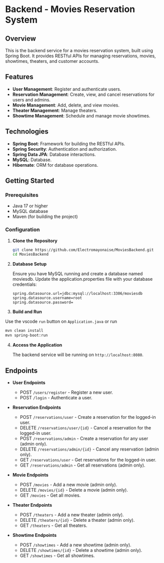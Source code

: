 # Backend - Movies Reservation System

## Overview

This is the backend service for a movies reservation system, built using Spring Boot. It provides RESTful APIs for managing reservations, movies, showtimes, theaters, and customer accounts.

## Features

- **User Management**: Register and authenticate users.
- **Reservation Management**: Create, view, and cancel reservations for users and admins.
- **Movie Management**: Add, delete, and view movies.
- **Theater Management**: Manage theaters.
- **Showtime Management**: Schedule and manage movie showtimes.

## Technologies

- **Spring Boot**: Framework for building the RESTful APIs.
- **Spring Security**: Authentication and authorization.
- **Spring Data JPA**: Database interactions.
- **MySQL**: Database.
- **Hibernate**: ORM for database operations.

## Getting Started

### Prerequisites

- Java 17 or higher
- MySQL database
- Maven (for building the project)

### Configuration

1. **Clone the Repository**

   ```bash
   git clone https://github.com/Electromayonaise/MoviesBackend.git
   cd MoviesBackend
   ```
2. **Database Setup**

   Ensure you have MySQL running and create a database named moviesdb. Update the application.properties file with your database credentials:
   ```properties
   spring.datasource.url=jdbc:mysql://localhost:3306/moviesdb
   spring.datasource.username=root
   spring.datasource.password=
   ```
3. **Build and Run**

Use the vscode `run` button on `Application.java` or run 
```bash
mvn clean install
mvn spring-boot:run
```

4. **Access the Application**

   The backend service will be running on `http://localhost:8080`.

## Endpoints

- **User Endpoints**
  - POST `/users/register` - Register a new user.
  - POST `/login` - Authenticate a user.

- **Reservation Endpoints**
  - POST `/reservations/user` - Create a reservation for the logged-in user.
  - DELETE `/reservations/user/{id}` - Cancel a reservation for the logged-in user.
  - POST `/reservations/admin` - Create a reservation for any user (admin only).
  - DELETE `/reservations/admin/{id}` - Cancel any reservation (admin only).
  - GET `/reservations/user` - Get reservations for the logged-in user.
  - GET `/reservations/admin` - Get all reservations (admin only).

- **Movie Endpoints**
  - POST `/movies` - Add a new movie (admin only).
  - DELETE `/movies/{id}` - Delete a movie (admin only).
  - GET `/movies` - Get all movies.

- **Theater Endpoints**
  - POST `/theaters` - Add a new theater (admin only).
  - DELETE `/theaters/{id}` - Delete a theater (admin only).
  - GET `/theaters` - Get all theaters.

- **Showtime Endpoints**
  - POST `/showtimes` - Add a new showtime (admin only).
  - DELETE `/showtimes/{id}` - Delete a showtime (admin only).
  - GET `/showtimes` - Get all showtimes.
